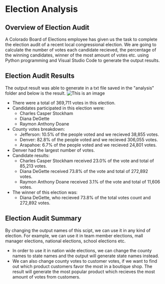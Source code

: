 # Election Analysis
## Overview of Election Audit
A Colorado Board of Elections employee has given us the task to complete the election audit of a recent local congressional election. We are going to calculate the number of votes each candidate recieved, the percentage of the winning candidates, winner of the most amount of votes etc. using Python programming and Visual Studio Code to generate the output results.

## Election Audit Results
The output result was able to generate in a txt file saved in the "analysis" folder and below is the result.
![This is an image]()
- There were a total of 369,711 votes in this election.
- Candidates participated in this election were:
  - Charles Casper Stockham
  - Diana DeGette
  - Raymon Anthony Doane
- County votes breakdown:
  - Jefferson: 10.5% of the people voted and we recieved 38,855 votes.
  - Denver: 82.8% of the people voted and we recieved 306,055 votes.
  - Arapahoe: 6.7% of the people voted and we recieved 24,801 votes.
- Denver had the largest number of votes.
- Candidate results:
  - Charles Casper Stockham received 23.0% of the vote and total of 85,213 votes.
  - Diana DeGette received 73.8% of the vote and total of 272,892 votes.
  - Raymon Anthony Doane received 3.1% of the vote and total of 11,606 votes.
- The winner of this election was:
  - Diana DeGette, who recieved 73.8% of the total votes count and 272,892 votes.
## Election Audit Summary
By changing the output names of this scipt, we can use it in any kind of election. For example, we can use it in team member elections, mall manager elections, national elections, school elections etc.
- In order to use it in nation wide elections, we can change the county names to state names and the output will generate state names instead. 
- We can also change county votes to customer votes, if we want to find out which product customers favor the most in a boutique shop. The result will generate the most popular product which recieves the most amount of votes from customers.

